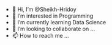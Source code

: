 - 👋 Hi, I’m @Sheikh-Hridoy
- 👀 I’m interested in Programming
- 🌱 I’m currently learning Data Science
- 💞️ I’m looking to collaborate on ...
- 📫 How to reach me ...

<!---
Sheikh-Hridoy/Sheikh-Hridoy is a ✨ special ✨ repository because its `README.md` (this file) appears on your GitHub profile.
You can click the Preview link to take a look at your changes.
--->
